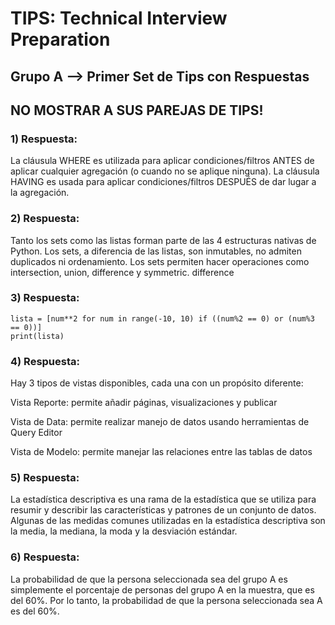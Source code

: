 <h1>TIPS: Technical Interview Preparation</h1>
<h2>Grupo A --&gt; Primer Set de Tips con Respuestas</h2>
<h2>NO MOSTRAR A SUS PAREJAS DE TIPS!</h2>
<h3>1)  Respuesta:</h3>
<p>La cláusula WHERE es utilizada para aplicar condiciones/filtros ANTES de aplicar cualquier agregación (o cuando no se aplique ninguna). La cláusula HAVING es usada para aplicar condiciones/filtros DESPUÉS de dar lugar a la agregación. </p>
<h3>2)  Respuesta:</h3>
<p>Tanto los sets como las listas forman parte de las 4 estructuras nativas de Python. Los sets, a diferencia de las listas, son inmutables, no admiten duplicados ni ordenamiento. Los sets permiten hacer operaciones como intersection, union, difference y symmetric. difference </p>
<h3>3)  Respuesta:</h3>
<p><code>lista = [num**2 for num in range(-10, 10) if ((num%2 == 0) or (num%3 == 0))]
print(lista)</code> </p>
<h3>4)  Respuesta:</h3>
<p>Hay 3 tipos de vistas disponibles, cada una con un propósito diferente:</p>
<p>Vista Reporte: permite añadir páginas, visualizaciones y publicar</p>
<p>Vista de Data: permite realizar manejo de datos usando herramientas de Query Editor</p>
<p>Vista de Modelo: permite manejar las relaciones entre las tablas de datos</p>
<h3>5)  Respuesta:</h3>
<p>La estadística descriptiva es una rama de la estadística que se utiliza para resumir y describir las características y patrones de un conjunto de datos. Algunas de las medidas comunes utilizadas en la estadística descriptiva son la media, la mediana, la moda y la desviación estándar. </p>
<h3>6)  Respuesta:</h3>
<p>La probabilidad de que la persona seleccionada sea del grupo A es simplemente el porcentaje de personas del grupo A en la muestra, que es del 60%. Por lo tanto, la probabilidad de que la persona seleccionada sea A es del 60%. </p>
